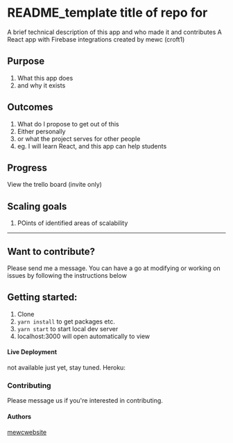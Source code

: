 # README_template title of repo for

A brief technical description of this app and who made it and contributes
A React app with Firebase integrations created by mewc (croft1)

## Purpose

1. What this app does
1. and why it exists

## Outcomes

1. What do I propose to get out of this
1. Either personally
1. or what the project serves for other people
1. eg. I will learn React, and this app can help students

## Progress

View the trello board (invite only)

## Scaling goals

1. POints of identified areas of scalability
 ___

## Want to contribute?

Please send me a message. You can have a go at modifying or working on issues by following the instructions below

## Getting started:

1. Clone
1. ```yarn install``` to get packages etc.
1. ```yarn start``` to start local dev server
1. localhost:3000 will open automatically to view


#### Live Deployment

not available just yet, stay tuned.
Heroku:

### Contributing

Please message us if you're interested in contributing.

#### Authors

[mewc](https://github.com/mewc)[website](https://mewc.info)
